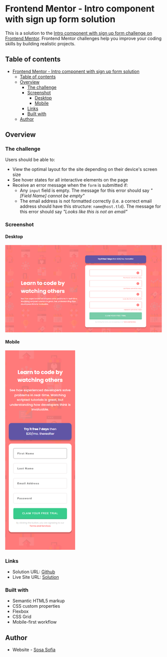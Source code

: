 # Frontend Mentor - Intro component with sign up form solution

This is a solution to the [Intro component with sign up form challenge on Frontend Mentor](https://www.frontendmentor.io/challenges/intro-component-with-signup-form-5cf91bd49edda32581d28fd1). Frontend Mentor challenges help you improve your coding skills by building realistic projects. 

## Table of contents

- [Frontend Mentor - Intro component with sign up form solution](#frontend-mentor---intro-component-with-sign-up-form-solution)
  - [Table of contents](#table-of-contents)
  - [Overview](#overview)
    - [The challenge](#the-challenge)
    - [Screenshot](#screenshot)
      - [Desktop](#desktop)
      - [Mobile](#mobile)
    - [Links](#links)
    - [Built with](#built-with)
  - [Author](#author)



## Overview

### The challenge

Users should be able to:

- View the optimal layout for the site depending on their device's screen size
- See hover states for all interactive elements on the page
- Receive an error message when the `form` is submitted if:
  - Any `input` field is empty. The message for this error should say *"[Field Name] cannot be empty"*
  - The email address is not formatted correctly (i.e. a correct email address should have this structure: `name@host.tld`). The message for this error should say *"Looks like this is not an email"*
  

### Screenshot

#### Desktop
![](./images/Screenshots/intro-singup-desktop-active-states.png)

#### Mobile
![](./images/Screenshots/intro-singup-mobile.png)


### Links

- Solution URL: [Github](https://github.com/Sosasofia/Responsive-signup-form-with-HTML5-CSSS3-JS-SCSS)
- Live Site URL: [Solution](https://sosasofia.github.io/Responsive-signup-form-with-HTML5-CSSS3-JS-SCSS/m)



### Built with

- Semantic HTML5 markup
- CSS custom properties
- Flexbox
- CSS Grid
- Mobile-first workflow


## Author

- Website - [Sosa Sofia](https://github.com/Sosasofia)


